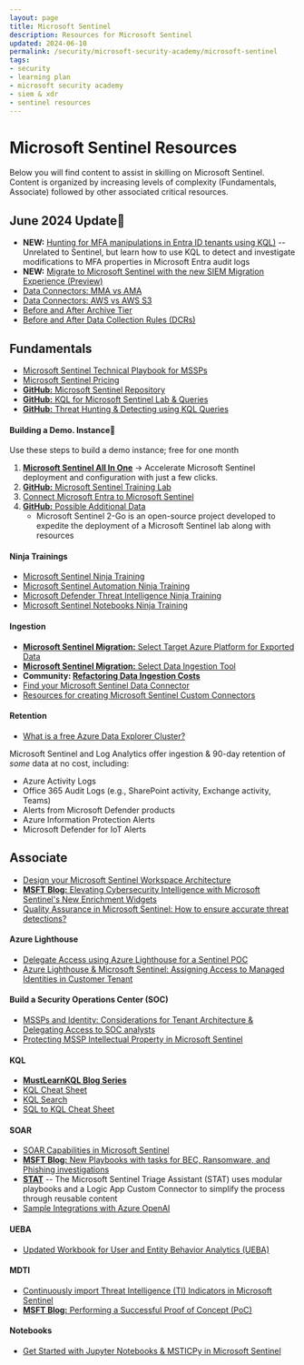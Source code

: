 ```yaml
---
layout: page
title: Microsoft Sentinel
description: Resources for Microsoft Sentinel
updated: 2024-06-10
permalink: /security/microsoft-security-academy/microsoft-sentinel
tags:
- security
- learning plan
- microsoft security academy
- siem & xdr
- sentinel resources
---
```


# Microsoft Sentinel Resources
Below you will find content to assist in skilling on Microsoft Sentinel. Content is organized by increasing levels of complexity (Fundamentals, Associate) followed by other associated critical resources.

## June 2024 Update📰

* **NEW:** [Hunting for MFA manipulations in Entra ID tenants using KQL)](https://techcommunity.microsoft.com/t5/microsoft-security-experts-blog/hunting-for-mfa-manipulations-in-entra-id-tenants-using-kql/ba-p/4154039?s=09&utm_source=substack&utm_medium=email) -- Unrelated to Sentinel, but learn how to use KQL to detect and investigate modifications to MFA properties in Microsoft Entra audit logs
* **NEW:** [Migrate to Microsoft Sentinel with the new SIEM Migration Experience (Preview)](https://learn.microsoft.com/en-us/azure/sentinel/siem-migration)
* [Data Connectors: MMA vs AMA](https://www.linkedin.com/pulse/cef-data-connector-mma-vs-ama-debac-manikandan-fo36c/?utm_source=share&utm_medium=member_android&utm_campaign=share_via)
* [Data Connectors: AWS vs AWS S3](https://www.linkedin.com/pulse/data-connector-aws-vs-s3-debac-manikandan-vfhcc%3FtrackingId=CUG5RbZTglInWcBaHIvgYA%253D%253D/?trackingId=CUG5RbZTglInWcBaHIvgYA%3D%3D&utm_source=substack&utm_medium=email)
* [Before and After Archive Tier](https://www.linkedin.com/pulse/before-after-archive-tier-debac-manikandan-zxwuc/?utm_source=share&utm_medium=member_android&utm_campaign=share_via)
* [Before and After Data Collection Rules (DCRs)](https://www.linkedin.com/pulse/before-after-data-collection-rules-debac-manikandan-gyw5c/?utm_source=share&utm_medium=member_android&utm_campaign=share_via)

## Fundamentals
* [Microsoft Sentinel Technical Playbook for MSSPs](http://aka.ms/azsentinelmssp)
* [Microsoft Sentinel Pricing](https://azure.microsoft.com/en-us/pricing/details/azure-sentinel/)
* [**GitHub:** Microsoft Sentinel Repository](https://github.com/Azure/Azure-Sentinel/wiki)
* [**GitHub:** KQL for Microsoft Sentinel Lab & Queries](https://github.com/reprise99/Sentinel-Queries)
* [**GitHub:** Threat Hunting & Detecting using KQL Queries](https://github.com/cyb3rmik3/KQL-threat-hunting-queries?utm_source=substack&utm_medium=email#kql-training)

#### Building a Demo. Instance🚀
Use these steps to build a demo instance; free for one month

1. **[Microsoft Sentinel All In One](https://aka.ms/SentinelAllInOne)** -> Accelerate Microsoft Sentinel deployment and configuration with just a few clicks.
2. [**GitHub:** Microsoft Sentinel Training Lab](https://github.com/Azure/Azure-Sentinel/tree/master/Solutions/Training/Azure-Sentinel-Training-Lab)
3. [Connect Microsoft Entra to Microsoft Sentinel](https://docs.microsoft.com/en-us/azure/sentinel/connect-azure-active-directory)
4. [**GitHub:** Possible Additional Data](https://github.com/OTRF/Microsoft-Sentinel2Go)
   * Microsoft Sentinel 2-Go is an open-source project developed to expedite the deployment of a Microsoft Sentinel lab along with resources

#### Ninja Trainings
* [Microsoft Sentinel Ninja Training](https://techcommunity.microsoft.com/t5/microsoft-sentinel-blog/become-a-microsoft-sentinel-ninja-the-complete-level-400/ba-p/1246310)
* [Microsoft Sentinel Automation Ninja Training](https://techcommunity.microsoft.com/t5/microsoft-sentinel-blog/become-a-microsoft-sentinel-automation-ninja/ba-p/3563377)
* [Microsoft Defender Threat Intelligence Ninja Training](https://techcommunity.microsoft.com/t5/microsoft-defender-threat/become-a-microsoft-defender-threat-intelligence-ninja-the/ba-p/3656965)
* [Microsoft Sentinel Notebooks Ninja Training](https://techcommunity.microsoft.com/t5/microsoft-sentinel-blog/becoming-a-microsoft-sentinel-notebooks-ninja-the-series/ba-p/2693491)

#### Ingestion
* [**Microsoft Sentinel Migration:** Select Target Azure Platform for Exported Data](https://learn.microsoft.com/en-us/azure/sentinel/migration-ingestion-target-platform)
* [**Microsoft Sentinel Migration:** Select Data Ingestion Tool](https://learn.microsoft.com/en-us/azure/sentinel/migration-ingestion-tool)
* **Community: [Refactoring Data Ingestion Costs](https://craigclouditpro.wordpress.com/2023/09/19/refactoring-data-ingestion-costs/?utm_source=substack&utm_medium=email)**
* [Find your Microsoft Sentinel Data Connector](https://docs.microsoft.com/en-us/azure/sentinel/data-connectors-reference)
* [Resources for creating Microsoft Sentinel Custom Connectors](https://learn.microsoft.com/en-us/azure/sentinel/create-custom-connector)

#### Retention
* [What is a free Azure Data Explorer Cluster?](https://docs.microsoft.com/en-us/azure/data-explorer/start-for-free)

Microsoft Sentinel and Log Analytics offer ingestion & 90-day retention of *some* data at no cost, including:
   * Azure Activity Logs
   * Office 365 Audit Logs (e.g., SharePoint activity, Exchange activity, Teams)
   * Alerts from Microsoft Defender products
   * Azure Information Protection Alerts
   * Microsoft Defender for IoT Alerts

## Associate
* [Design your Microsoft Sentinel Workspace Architecture](https://learn.microsoft.com/en-us/azure/sentinel/design-your-workspace-architecture)
* [**MSFT Blog:** Elevating Cybersecurity Intelligence with Microsoft Sentinel's New Enrichment Widgets](https://techcommunity.microsoft.com/t5/microsoft-sentinel-blog/elevating-cybersecurity-intelligence-with-microsoft-sentinel-s/ba-p/3985255?utm_source=substack&utm_medium=email)
* [Quality Assurance in Microsoft Sentinel: How to ensure accurate threat detections?](https://secopslab.substack.com/p/quality-assurance-in-microsoft-sentinel?utm_source=profile&utm_medium=reader2)

#### Azure Lighthouse
* [Delegate Access using Azure Lighthouse for a Sentinel POC](https://myfabersecurity.com/2022/07/15/delegate-access-using-azure-lighthouse-for-a-sentinel-poc/)
* [Azure Lighthouse & Microsoft Sentinel: Assigning Access to Managed Identities in Customer Tenant](https://myfabersecurity.com/2022/08/31/azure-lighthouse-and-sentinel-assigning-access-to-managed-identities-in-the-customer-tenant/)

#### Build a Security Operations Center (SOC)
* [MSSPs and Identity: Considerations for Tenant Architecture & Delegating Access to SOC analysts](https://myfabersecurity.com/2023/01/11/mssps-and-identity/)
* [Protecting MSSP Intellectual Property in Microsoft Sentinel](https://learn.microsoft.com/en-us/azure/sentinel/mssp-protect-intellectual-property)

#### KQL
* **[MustLearnKQL Blog Series](https://github.com/rod-trent/MustLearnKQL)**
* [KQL Cheat Sheet](https://www.mbsecure.nl/blog/2019/12/kql-cheat-sheet)
* [KQL Search](https://www.kqlsearch.com)
* [SQL to KQL Cheat Sheet](https://learn.microsoft.com/en-us/azure/data-explorer/kusto/query/sqlcheatsheet)

#### SOAR
* [SOAR Capabilities in Microsoft Sentinel](https://mccybersec.github.io/microsoft%20sentinel/SOAR-Capabilities-with-Microsoft-Sentinel/?utm_source=substack&utm_medium=email)
* [**MSFT Blog:** New Playbooks with tasks for BEC, Ransomware, and Phishing investigations](https://techcommunity.microsoft.com/t5/microsoft-sentinel-blog/automate-tasks-management-to-protect-your-organization-against/ba-p/3884516?utm_source=substack&utm_medium=email)
* **[STAT](https://aka.ms/mstat)** -- The Microsoft Sentinel Triage Assistant (STAT) uses modular playbooks and a Logic App Custom Connector to simplify the process through reusable content
* [Sample Integrations with Azure OpenAI](https://myfabersecurity.com/2023/07/29/initial-assessment-connecting-the-dots-with-aoai/)

#### UEBA
* [Updated Workbook for User and Entity Behavior Analytics (UEBA)](https://techcommunity.microsoft.com/t5/microsoft-sentinel-blog/unleash-the-full-potential-of-user-and-entity-behavior-analytics/ba-p/4031570)

#### MDTI
* [Continuously import Threat Intelligence (TI) Indicators in Microsoft Sentinel](https://mccybersec.github.io/microsoft%20sentinel/threat-intelligence-upload/?utm_source=substack&utm_medium=email)
* [**MSFT Blog:** Performing a Successful Proof of Concept (PoC)](https://techcommunity.microsoft.com/t5/microsoft-defender-threat/performing-a-successful-proof-of-concept-poc/ba-p/3742412)

#### Notebooks
* [Get Started with Jupyter Notebooks & MSTICPy in Microsoft Sentinel](https://learn.microsoft.com/en-us/azure/sentinel/notebook-get-started)